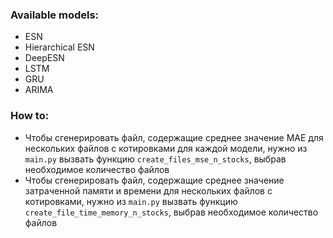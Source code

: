 ### Available models:
* ESN
* Hierarchical ESN
* DeepESN
* LSTM
* GRU
* ARIMA

### How to:
* Чтобы сгенерировать файл, содержащие среднее значение MAE
для нескольких файлов с котировками для каждой модели, нужно из `main.py` вызвать функцию 
`create_files_mse_n_stocks`, выбрав необходимое количество файлов
* Чтобы сгенерировать файл, содержащие среднее значение затраченной памяти и времени
для нескольких файлов с котировками, нужно из `main.py` вызвать функцию 
`create_file_time_memory_n_stocks`, выбрав необходимое количество файлов